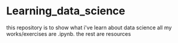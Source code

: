 # Learning_data_science
this repository is to show what i've learn about data science 
all my works/exercises are .ipynb. the rest are resources 
